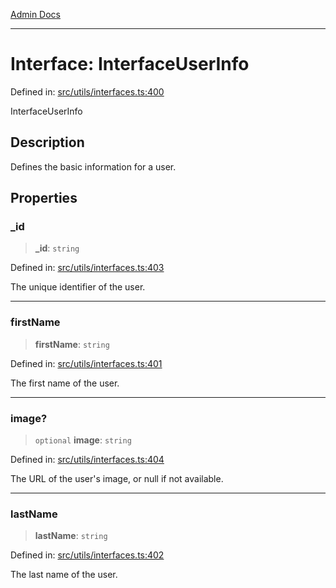 [Admin Docs](/)

***

# Interface: InterfaceUserInfo

Defined in: [src/utils/interfaces.ts:400](https://github.com/PalisadoesFoundation/talawa-admin/blob/main/src/utils/interfaces.ts#L400)

InterfaceUserInfo

## Description

Defines the basic information for a user.

## Properties

### \_id

> **\_id**: `string`

Defined in: [src/utils/interfaces.ts:403](https://github.com/PalisadoesFoundation/talawa-admin/blob/main/src/utils/interfaces.ts#L403)

The unique identifier of the user.

***

### firstName

> **firstName**: `string`

Defined in: [src/utils/interfaces.ts:401](https://github.com/PalisadoesFoundation/talawa-admin/blob/main/src/utils/interfaces.ts#L401)

The first name of the user.

***

### image?

> `optional` **image**: `string`

Defined in: [src/utils/interfaces.ts:404](https://github.com/PalisadoesFoundation/talawa-admin/blob/main/src/utils/interfaces.ts#L404)

The URL of the user's image, or null if not available.

***

### lastName

> **lastName**: `string`

Defined in: [src/utils/interfaces.ts:402](https://github.com/PalisadoesFoundation/talawa-admin/blob/main/src/utils/interfaces.ts#L402)

The last name of the user.
